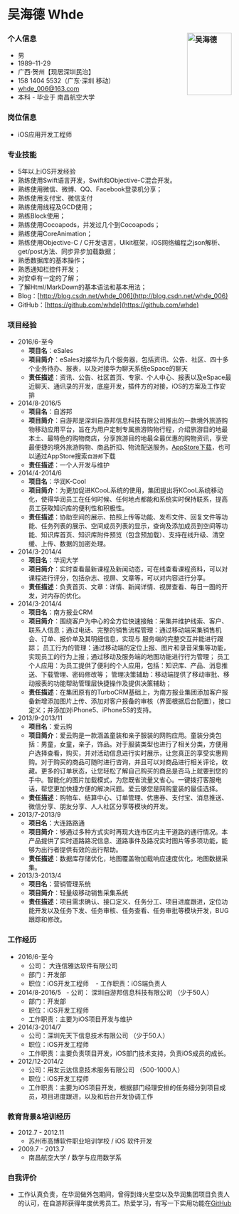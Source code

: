 # 吴海德 Whde 

### 个人信息<img src="https://raw.githubusercontent.com/whde/whde.github.com/master/psb.jpeg" alt="吴海德" align="right" width="100" height="140">

- 男
- 1989–11-29
- 广西·贺州【现居深圳民治】
- 158 1404 5532（广东·深圳 移动）
- whde_006@163.com
- 本科 - 毕业于 南昌航空大学

### 岗位信息
-  iOS应用开发工程师

### 专业技能
- 5年以上iOS开发经验
- 熟练使用Swift语言开发，Swift和Objective-C混合开发。
- 熟练使用微信、微博、QQ、Facebook登录机分享；
- 熟练使用支付宝、微信支付
- 熟练使用线程及GCD使用；
- 熟练Block使用；
- 熟练使用Cocoapods，并发过几个到Cocoapods；
- 熟练使用CoreAnimation；
- 熟练使用Objective-C / C开发语言，UIkit框架，iOS网络编程之json解析、get/post方法、同步异步加载数据； 
- 熟悉数据库的基本操作；
- 熟悉通知栏控件开发；
- 对安卓有一定的了解；
- 了解Html/MarkDown的基本语法和基本用法； 
- Blog：[http://blog.csdn.net/whde_006](http://blog.csdn.net/whde_006)
- GitHub：[https://github.com/whde](https://github.com/whde)

### 项目经验
- 2016/6-至今
    * **项目名**：eSales
    * **项目简介**：eSales对接华为几个服务器，包括资讯、公告、社区、四十多个业务待办、报表，以及对接华为聊天系统eSpace的聊天
    * **责任描述**：资讯、公告、社区首页、专家、个人中心、报表以及eSpace最近聊天、通讯录的开发，底座开发，插件方的对接，iOS的方案及工作安排
- 2014/8-2016/5
    * **项目名**：自游邦
    * **项目简介**：自游邦是深圳自游邦信息科技有限公司推出的一款境外旅游购物移动应用平台，旨在为用户定制专属旅游购物行程，介绍旅游目的地最本土、最特色的购物商店，分享旅游目的地最全最优惠的购物资讯，享受最便捷的境外旅游购物、商品折扣、物流配送服务。[AppStore下载](https://itunes.apple.com/cn/app/zi-you-bang/id915233927)，也可以通过AppStore搜索<code>自游邦</code>下载
    * **责任描述**：一个人开发与维护
- 2014/4-2014/6 
    * **项目名**：华润K-Cool
    * **项目简介**：为更加促进KCooL系统的使用，集团提出将KCooL系统移动化，使得华润员工在任何时候、任何地点都能和系统实时保持联系，提高员工获取知识库的便利性和积极性。 
    * **责任描述**：协助空间的展示、拍照上传等功能、发布文件、回复文件等功能、任务列表的展示、空间成员列表的显示，查询及添加成员到空间等功能、知识库首页、知识库附件预览（包含预加载）、支持在线升级、清空缓、上传、数据的加密处理。
- 2014/3-2014/4 
    * **项目名**：华润大学 
    * **项目简介**：实时查看最新课程及新闻动态，可在线查看课程资料，可以对课程进行评分，包括杂志、视屏、文章等，可以对内容进行分享。 
    * **责任描述**：负责首页、文章：详情、新闻详情、视屏查看、每日一图的开发，对内存的优化。
- 2014/3-2014/4 
    * **项目名**：南方报业CRM  
    * **项目简介**：围绕客户为中心的全方位快速接触：采集并维护线索、客户、联系人信息；通过电话、完整的销售流程管理：通过移动端采集销售机会、订单、报价单及其明细信息，实现与 服务端的完整交互并能进行跟踪； 员工行为的管理：通过移动端的定位上报、图片和录音采集等功能，实现员工的行为上报；通过移动及服务端的地图功能进行行为管理； 员工个人应用：为员工提供了便利的个人应用，包括：知识库、产品、消息推送、下载管理、密码修改等； 管理决策辅助：移动端提供了移动审批、移动报表的功能帮助管理层快捷操作及提供决策辅助； 
    * **责任描述**：在集团原有的TurboCRM基础上，为南方报业集团添加客户报备新增添加图片上传、添加对客户报备的审核（界面根据后台配置），接口定义；并添加对iPhone5、iPhone5S的支持。
- 2013/9-2013/11 
    * **项目名**：爱云购  
    * **项目简介**：爱云购是一款涵盖童装和亲子服装的网购应用。童装分类包括：男童，女童，亲子，饰品。对于服装类型也进行了相关分类，方便用户选择查看，购买，并对活动信息进行实时展示，让您真正的享受实惠网购。对于购买的商品可随时进行咨询，并且可以对商品进行相关评论，收藏。更多的订单状态，让您轻松了解自己购买的商品是否马上就要到您的手中。智能化的图片加载模式，为您既省流量又省心。一键拨打客服电话，帮您更加快捷方便的解决问题。爱云够您是网购童装的最佳选择。 
    * **责任描述**：购物车、结算中心、订单管理、优惠券、支付宝、消息推送、微信分享、朋友分享、人人社区分享等模块的开发。 
- 2013/7-2013/9  
    * **项目名**：大连路路通   
    * **项目简介**：够通过多种方式实时再现大连市区内主干道路的通行情况。本产品提供了实时道路路况信息、道路事件及路况实时图片等多项功能，能够为出行者提供有效的出行帮助。 
    * **责任描述**：数据库存储优化，地图覆盖物加载响应速度优化，地图数据采集。 
- 2013/3-2013/4  
    * **项目名**：营销管理系统  
    * **项目简介**：轻量级移动销售采集系统  
    * **责任描述**：项目需求确认、接口定义、任务分工、项目进度跟进，定位功能开发以及任务下发、任务审核、任务查看、任务审批等模块开发，BUG跟踪和修改。

### 工作经历
- 2016/6-至今
    - 公司： 大连信雅达软件有限公司
    - 部门：开发部
    - 职位：iOS开发工程师
    - 工作职责：iOS端负责人
- 2014/8-2016/5
    - 公司： 深圳自游邦信息科技有限公司 （少于50人）
    - 部门：开发部
    - 职位：iOS开发工程师
    - 工作职责：主要为iOS项目开发与维护
- 2014/3-2014/7
    - 公司：深圳先天下信息技术有限公司 （少于50人）
    - 职位：iOS开发工程师     
    - 工作职责：主要负责项目开发，iOS部门技术支持，负责iOS成员的成长。 
- 2012/12-2014/2
    - 公司：用友云达信息技术服务有限公司 （500-1000人） 
    - 职位：iOS开发工程师
    - 工作职责：主要为iOS项目开发，根据部门经理安排的任务细分到项目成员，项目进度跟进，以及和后台开发协调工作 

### 教育背景&培训经历
- 2012.7 - 2012.11
    * 苏州市高博软件职业培训学校 / iOS 软件开发
- 2009.7 - 2013.7
    * 南昌航空大学 / 数学与应用数学系 

### 自我评价
- 工作认真负责，在华润做外包期间，曾得到烽火星空以及华润集团项目负责人的认可，在自游邦获得年度优秀员工。热爱学习，有写一下实用功能在[GitHub](https://github.com/whde)
